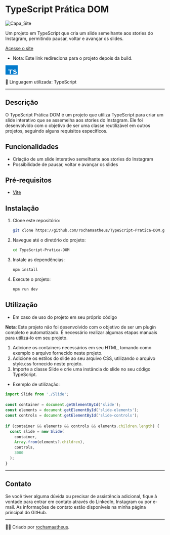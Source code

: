 # TypeScript Prática DOM

![Capa_Site](https://i.imgur.com/zzkr89Y.png)

Um projeto em TypeScript que cria um slide semelhante aos stories do Instagram, permitindo pausar, voltar e avançar os slides.

[Acesse o site](https://rochamaatheus.github.io/TypeScript-Pratica-DOM/dist/index.html)

- Nota: Este link redireciona para o projeto depois da build.

<img align="center" alt="Rocha-TypeScript" height="30" width="40" src="https://github.com/devicons/devicon/blob/master/icons/typescript/typescript-original.svg">

🚀 Linguagem utilizada: TypeScript

---

## Descrição

O TypeScript Prática DOM é um projeto que utiliza TypeScript para criar um slide interativo que se assemelha aos stories do Instagram. Ele foi desenvolvido com o objetivo de ser uma classe reutilizável em outros projetos, seguindo alguns requisitos específicos.

## Funcionalidades

- Criação de um slide interativo semelhante aos stories do Instagram
- Possibilidade de pausar, voltar e avançar os slides

## Pré-requisitos

- [Vite](https://vitejs.dev/)

## Instalação

1. Clone este repositório:

   ```bash
   git clone https://github.com/rochamaatheus/TypeScript-Pratica-DOM.git
   
2. Navegue até o diretório do projeto:

   ```bash
   cd TypeScript-Pratica-DOM
   
3. Instale as dependências:

   ```bash
   npm install
   ```
   
4. Execute o projeto:

   ```bash
   npm run dev
   ```
## Utilização
- Em caso de uso do projeto em seu próprio código

**Nota**: Este projeto não foi desenvolvido com o objetivo de ser um plugin completo e automatizado. É necessário realizar algumas etapas manuais para utilizá-lo em seu projeto.

1. Adicione os containers necessários em seu HTML, tomando como exemplo o arquivo fornecido neste projeto.
2. Adicione os estilos do slide ao seu arquivo CSS, utilizando o arquivo style.css fornecido neste projeto.
3. Importe a classe Slide e crie uma instância do slide no seu código TypeScript.

- Exemplo de utilização:

```typescript
import Slide from './Slide';

const container = document.getElementById('slide');
const elements = document.getElementById('slide-elements');
const controls = document.getElementById('slide-controls');

if (container && elements && controls && elements.children.length) {
  const slide = new Slide(
    container,
    Array.from(elements?.children),
    controls,
    3000
  );
}
```
---
## Contato

Se você tiver alguma dúvida ou precisar de assistência adicional, fique à vontade para entrar em contato através do LinkedIn, Instagram ou por e-mail. As informações de contato estão disponíveis na minha página principal do GitHub.

---

👨‍💻 Criado por [rochamaatheus](https://github.com/rochamaatheus).
